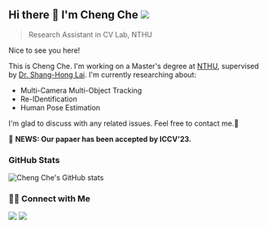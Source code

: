 ## Hi there 👋  I'm Cheng Che ![](https://komarev.com/ghpvc/?username=chengche6230&color=728a7a)
> Research Assistant in CV Lab, NTHU

Nice to see you here!

This is Cheng Che. I'm working on a Master's degree at [NTHU](https://www.nthu.edu.tw/), supervised by [Dr. Shang-Hong Lai](http://www.cs.nthu.edu.tw/~lai/). I'm currently researching about:
* Multi-Camera Multi-Object Tracking
* Re-IDentification
* Human Pose Estimation

I'm glad to discuss with any related issues. Feel free to contact me.🤗

🎉 **NEWS: Our papaer has been accepted by ICCV'23.**

### GitHub Stats
![Cheng Che's GitHub stats](https://github-readme-stats.vercel.app/api?username=chengche6230&theme=nord&show_icons=true)
<!--
[![Top Langs](https://github-readme-stats.vercel.app/api/top-langs/?username=chengche6230&layout=compact&theme=nord)](https://github.com/chengche6230/github-readme-stats)
-->

### 🤝🏻 Connect with Me
<!--[![](https://img.shields.io/badge/Blog-Che%20Blog-737C75)](https://chengche6230.github.io/)-->
[![](https://img.shields.io/badge/LinkedIn-Cheng%20Che%20Cheng-8E9BAE?logo=linkedin)](https://www.linkedin.com/in/cheng-che-cheng-645055232/)
[![](https://img.shields.io/badge/Gmail-chengche6230%40gmail.com-976666?logo=gmail)](mailto:chengche6230@gmail.com)


<!--
**chengche6230/chengche6230** is a ✨ _special_ ✨ repository because its `README.md` (this file) appears on your GitHub profile.

Here are some ideas to get you started:

- 🔭 I’m currently working on ...
- 🌱 I’m currently learning ...
- 👯 I’m looking to collaborate on ...
- 🤔 I’m looking for help with ...
- 💬 Ask me about ...
- 📫 How to reach me: ...
- 😄 Pronouns: ...
- ⚡ Fun fact: ...
-->
